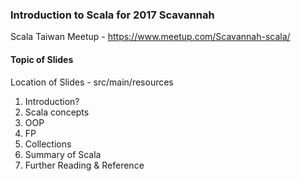 ### Introduction to Scala for 2017 Scavannah
Scala Taiwan Meetup - https://www.meetup.com/Scavannah-scala/

#### Topic of Slides
Location of Slides - src/main/resources 

1. Introduction?
2. Scala concepts
3. OOP
4. FP
5. Collections
8. Summary of Scala
9. Further Reading & Reference

